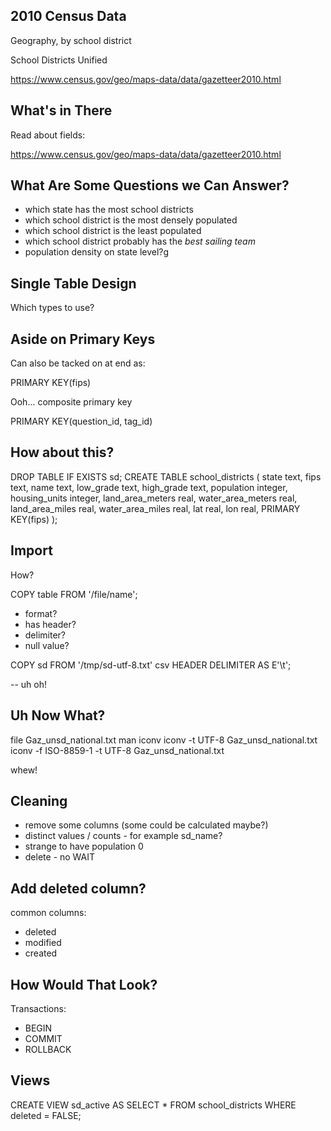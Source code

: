 ## 2010 Census Data

Geography, by school district

School Districts Unified

https://www.census.gov/geo/maps-data/data/gazetteer2010.html


## What's in There

Read about fields:

https://www.census.gov/geo/maps-data/data/gazetteer2010.html



## What Are Some Questions we Can Answer?


* which state has the most school districts
* which school district is the most densely populated
* which school district is the least populated
* which school district probably has the _best sailing team_
* population density on state level?g

## Single Table Design

Which types to use?


## Aside on Primary Keys

Can also be tacked on at end as:

PRIMARY KEY(fips)

Ooh... composite primary key

PRIMARY KEY(question_id, tag_id)

## How about this?

DROP TABLE IF EXISTS sd;
CREATE TABLE school_districts (
	state text,
	fips text,
	name text,
	low_grade text,
	high_grade text,
	population integer,
	housing_units integer,
	land_area_meters real,
	water_area_meters real,
	land_area_miles real,
	water_area_miles real,
	lat real,
	lon real,
	PRIMARY KEY(fips)
);


## Import

How?

COPY table FROM '/file/name';
* format?
* has header?
* delimiter?
* null value?


COPY sd FROM '/tmp/sd-utf-8.txt' csv HEADER DELIMITER AS E'\t';

-- uh oh!

##  Uh Now What?

file Gaz_unsd_national.txt
man iconv
iconv -t UTF-8 Gaz_unsd_national.txt
iconv -f ISO-8859-1 -t UTF-8 Gaz_unsd_national.txt

whew!

## Cleaning

* remove some columns (some could be calculated maybe?)
* distinct values / counts - for example sd_name?
* strange to have population 0
* delete - no WAIT

## Add deleted column?

common columns:

* deleted
* modified
* created

## How Would That Look?

Transactions:

* BEGIN
* COMMIT
* ROLLBACK



## Views

CREATE VIEW sd_active AS SELECT * FROM school_districts WHERE deleted = FALSE;
